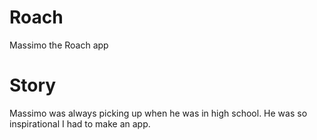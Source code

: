 # Roach
Massimo the Roach app


# Story
Massimo was always picking up when he was in high school. He was so inspirational I had to make an app.

